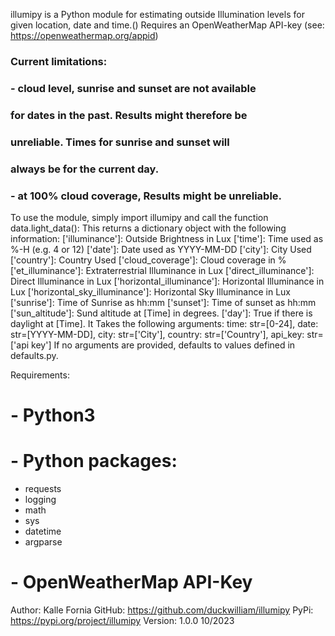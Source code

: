 illumipy is a Python module for estimating outside Illumination
levels for given location, date and time.()
Requires an OpenWeatherMap API-key (see: https://openweathermap.org/appid)

### Current limitations:
### - cloud level, sunrise and sunset are not available
###   for dates in the past. Results might therefore be
###   unreliable. Times for sunrise and sunset will
###   always be for the current day.
### - at 100% cloud coverage, Results might be unreliable.

To use the module, simply import illumipy and call the function
data.light_data(): This returns a dictionary object with
the following information:
        ['illuminance']: Outside Brightness in Lux
        ['time']: Time used as %-H (e.g. 4 or 12)
        ['date']: Date used as YYYY-MM-DD
        ['city']: City Used
        ['country']: Country Used
        ['cloud_coverage']: Cloud coverage in %
        ['et_illuminance']: Extraterrestrial Illuminance in Lux
        ['direct_illuminance']: Direct Illuminance in Lux
        ['horizontal_illuminance']: Horizontal Illuminance in Lux
        ['horizontal_sky_illuminance']: Horizontal Sky Illuminance in Lux
        ['sunrise']: Time of Sunrise as hh:mm
        ['sunset']: Time of sunset as hh:mm
        ['sun_altitude']: Sund altitude at [Time] in degrees.
        ['day']: True if there is daylight at [Time].
It Takes the following arguments:
        time: str=[0-24], date: str=[YYYY-MM-DD], city: str=['City'],
        country: str=['Country'], api_key: str=['api key']
    If no arguments are provided, defaults to values defined in defaults.py.

Requirements:
# - Python3
# - Python packages:
 - requests
 - logging
 - math
 - sys
 - datetime
 - argparse
# - OpenWeatherMap API-Key

Author: Kalle Fornia
GitHub: https://github.com/duckwilliam/illumipy
PyPi: https://pypi.org/project/illumipy
Version: 1.0.0
10/2023